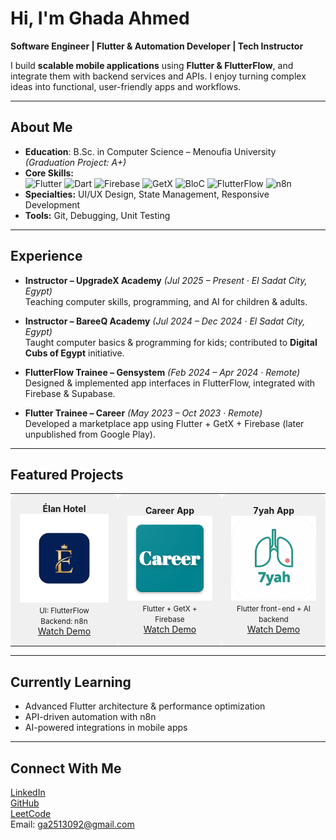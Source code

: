 # Hi, I'm Ghada Ahmed  

**Software Engineer | Flutter & Automation Developer | Tech Instructor**  

I build **scalable mobile applications** using **Flutter & FlutterFlow**, and integrate them with backend services and APIs. I enjoy turning complex ideas into functional, user-friendly apps and workflows.  

---

## About Me
- **Education**: B.Sc. in Computer Science – Menoufia University *(Graduation Project: A+)*  
- **Core Skills:**  
![Flutter](https://img.shields.io/badge/Flutter-02569B?style=flat&logo=flutter&logoColor=white) 
![Dart](https://img.shields.io/badge/Dart-0175C2?style=flat&logo=dart&logoColor=white) 
![Firebase](https://img.shields.io/badge/Firebase-FFCA28?style=flat&logo=firebase&logoColor=black) 
![GetX](https://img.shields.io/badge/GetX-000000?style=flat) 
![BloC](https://img.shields.io/badge/BloC-02569B?style=flat) 
![FlutterFlow](https://img.shields.io/badge/FlutterFlow-6B2CBF?style=flat&logo=flutterflow&logoColor=white) 
![n8n](https://img.shields.io/badge/n8n-FF4D4D?style=flat&logo=n8n&logoColor=white)  
- **Specialties:** UI/UX Design, State Management, Responsive Development  
- **Tools:** Git, Debugging, Unit Testing  

---

## Experience
- **Instructor – UpgradeX Academy** *(Jul 2025 – Present · El Sadat City, Egypt)*  
  Teaching computer skills, programming, and AI for children & adults.  

- **Instructor – BareeQ Academy** *(Jul 2024 – Dec 2024 · El Sadat City, Egypt)*  
  Taught computer basics & programming for kids; contributed to **Digital Cubs of Egypt** initiative.  

- **FlutterFlow Trainee – Gensystem** *(Feb 2024 – Apr 2024 · Remote)*  
  Designed & implemented app interfaces in FlutterFlow, integrated with Firebase & Supabase.  

- **Flutter Trainee – Career** *(May 2023 – Oct 2023 · Remote)*  
  Developed a marketplace app using Flutter + GetX + Firebase (later unpublished from Google Play).  

---

## Featured Projects

<table>
<tr>
<td align="center" bgcolor="#f0f0f0" style="padding:15px; border-radius:10px;">
<b>Élan Hotel</b><br>
<img src="assets/elan_hotel.png" width="200"><br>
<small>UI: FlutterFlow<br>Backend: n8n</small><br>
<a href="https://www.linkedin.com/posts/ghada-ahmed-81b340195_flutterflow-flutterdeveloper-appdevelopment-activity-7369716813418446852-yTuS?utm_source=share&utm_medium=member_desktop&rcm=ACoAAC3KPJcBSsDGBx7QVqoXShmga7JYle2gUVo">Watch Demo</a>
</td>

<td align="center" bgcolor="#f0f0f0" style="padding:15px; border-radius:10px;">
<b>Career App</b><br>
<img src="assets/career_app.png" width="200"><br>
<small>Flutter + GetX + Firebase</small><br>
<a href="https://www.linkedin.com/posts/ghada-ahmed-81b340195_flutter-getx-firebase-activity-7340075190480945253-p-DG?utm_source=share&utm_medium=member_desktop&rcm=ACoAAC3KPJcBSsDGBx7QVqoXShmga7JYle2gUVo">Watch Demo</a>
</td>

<td align="center" bgcolor="#f0f0f0" style="padding:15px; border-radius:10px;">
<b>7yah App</b><br>
<img src="assets/7yah_app.png" width="200"><br>
<small>Flutter front-end + AI backend</small><br>
<a href="https://www.linkedin.com/posts/ghada-ahmed-81b340195_flutter-deeplearning-machinelearning-activity-6958068763002908673-teYL?utm_source=share&utm_medium=member_desktop&rcm=ACoAAC3KPJcBSsDGBx7QVqoXShmga7JYle2gUVo">Watch Demo</a>
</td>
</tr>
</table>

---

## Currently Learning
- Advanced Flutter architecture & performance optimization  
- API-driven automation with n8n  
- AI-powered integrations in mobile apps  

---

## Connect With Me
[LinkedIn](https://www.linkedin.com/in/ghada-ahmed-81b340195)  
[GitHub](https://github.com/GhadaAhmed152420)  
[LeetCode](https://leetcode.com/u/Ghada_A/)  
Email: ga2513092@gmail.com
